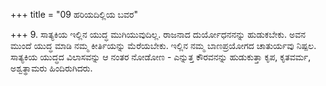 +++
title = "09 ಹರಿಯದಿಲ್ಲಿಯ ಬವರ"

+++
9. ಸಾತ್ಯಕಿಯ ಇಲ್ಲಿನ ಯುದ್ಧ ಮುಗಿಯುವುದಿಲ್ಲ. ರಾಜನಾದ ದುರ್ಯೋಧನನನ್ನು ಹುಡುಕಬೇಕು. ಅವನ ಮುಂದೆ ಯುದ್ಧ ಮಾಡಿ ನಮ್ಮ ಕೀರ್ತಿಯನ್ನು ಮೆರೆಯಬೇಕು. ಇಲ್ಲಿನ ನಮ್ಮ ಬಾಣಪ್ರಯೋಗದ ಚಾತುರ್ಯವು ನಿಷ್ಪಲ. ಸಾತ್ಯಕಿಯ ಯುದ್ಧದ ವಿಲಾಸವನ್ನು ಆ ನಂತರ ನೋಡೋಣ - ಎನ್ನುತ್ತ ಕೌರವನನ್ನು ಹುಡುಕುತ್ತಾ ಕೃಪ, ಕೃತವರ್ಮ, ಅಶ್ವತ್ಥಾಮರು ಹಿಂದಿರುಗಿದರು.